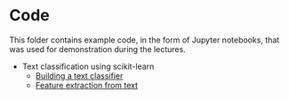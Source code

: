 # Code

This folder contains example code, in the form of Jupyter notebooks, that was used for demonstration during the lectures.

  * Text classification using scikit-learn
    - [Building a text classifier](text_classification.ipynb)
    - [Feature extraction from text](text_feature_extraction.ipynb)
